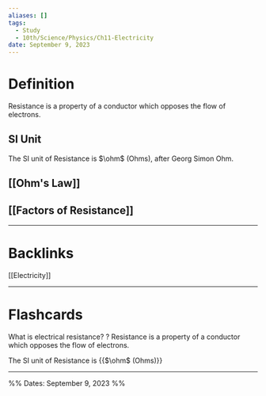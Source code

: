 ```yaml
---
aliases: []
tags:
  - Study
  - 10th/Science/Physics/Ch11-Electricity
date: September 9, 2023
---
```

# Definition
Resistance is a property of a conductor which opposes the flow of electrons.
## SI Unit
The SI unit of Resistance is $\ohm$ (Ohms), after Georg Simon Ohm.
## [[Ohm's Law]]
## [[Factors of Resistance]]

---
# Backlinks
[[Electricity]]

---
# Flashcards

What is electrical resistance?
?
Resistance is a property of a conductor which opposes the flow of electrons.
<!--SR:!2024-10-25,259,282-->

The SI unit of Resistance is {{$\ohm$ (Ohms)}}
<!--SR:!2024-03-19,108,280-->

---

%%
Dates: September 9, 2023
%%